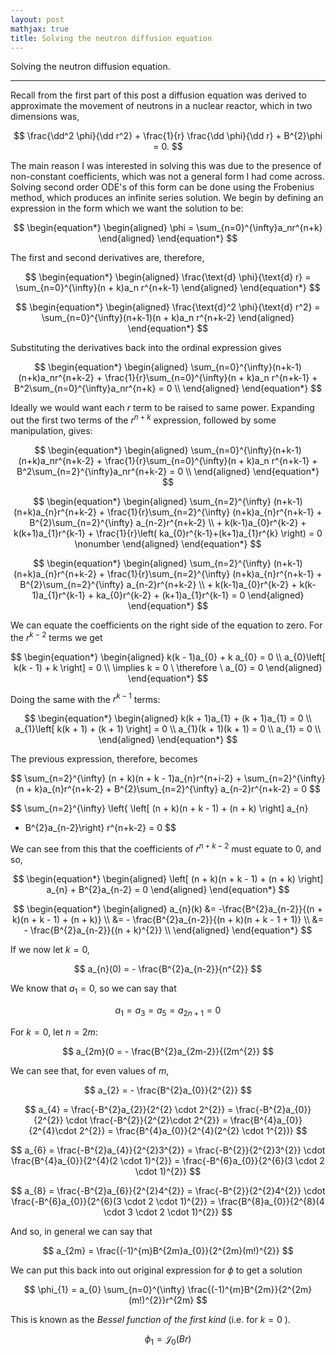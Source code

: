 ```yaml
---
layout: post
mathjax: true
title: Solving the neutron diffusion equation
---
```


Solving the neutron diffusion equation.

---

$\newcommand{\dd}{\mathrm{d}}$

Recall from the first part of this post a diffusion equation was derived to
approximate the movement of neutrons in a nuclear reactor, which in two
dimensions was,

$$
    \frac{\dd^2 \phi}{\dd r^2} + \frac{1}{r} \frac{\dd \phi}{\dd r} + B^{2}\phi
    = 0.
$$

The main reason I was interested in solving this was due to the presence of
non-constant coefficients, which was not a general form I had come across.
Solving second order ODE's of this form can be done using the Frobenius method,
which produces an infinite series solution. We begin by defining an expression in
the form which we want the solution to be:

$$
\begin{equation*}
\begin{aligned}
    \phi = \sum_{n=0}^{\infty}a_nr^{n+k}
\end{aligned}
\end{equation*}
$$

The first and second derivatives are, therefore,

$$
\begin{equation*}
\begin{aligned}
    \frac{\text{d} \phi}{\text{d} r} = \sum_{n=0}^{\infty}(n + k)a_n r^{n+k-1}
\end{aligned}
\end{equation*}
$$

$$
\begin{equation*}
\begin{aligned}
    \frac{\text{d}^2 \phi}{\text{d} r^2} = \sum_{n=0}^{\infty}(n+k-1)(n + k)a_n r^{n+k-2}
\end{aligned}
\end{equation*}
$$

Substituting the derivatives back into the ordinal expression gives

$$
\begin{equation*}
\begin{aligned}
    \sum_{n=0}^{\infty}(n+k-1)(n+k)a_nr^{n+k-2} + \frac{1}{r}\sum_{n=0}^{\infty}(n + k)a_n r^{n+k-1} + B^2\sum_{n=0}^{\infty}a_nr^{n+k} = 0 \\
\end{aligned}
\end{equation*}
$$

Ideally we would want each $r$ term to be raised to same power. Expanding out
the first two terms of the $r^{n+k}$ expression, followed by some manipulation,
gives:

$$
\begin{equation*}
\begin{aligned}
    \sum_{n=0}^{\infty}(n+k-1)(n+k)a_nr^{n+k-2} +
    \frac{1}{r}\sum_{n=0}^{\infty}(n + k)a_n r^{n+k-1} +
    B^2\sum_{n=2}^{\infty}a_nr^{n+k-2} = 0 \\
\end{aligned}
\end{equation*}
$$

$$
\begin{equation*}
\begin{aligned}
    \sum_{n=2}^{\infty} (n+k-1)(n+k)a_{n}r^{n+k-2} +
    \frac{1}{r}\sum_{n=2}^{\infty} (n+k)a_{n}r^{n+k-1} +
    B^{2}\sum_{n=2}^{\infty} a_{n-2}r^{n+k-2} \\
    + k(k-1)a_{0}r^{k-2} + k(k+1)a_{1}r^{k-1} + \frac{1}{r}\left(
    ka_{0}r^{k-1}+(k+1)a_{1}r^{k} \right) = 0 \nonumber
\end{aligned}
\end{equation*}
$$

$$
\begin{equation*}
\begin{aligned}
    \sum_{n=2}^{\infty} (n+k-1)(n+k)a_{n}r^{n+k-2} +
    \frac{1}{r}\sum_{n=2}^{\infty} (n+k)a_{n}r^{n+k-1} +
    B^{2}\sum_{n=2}^{\infty} a_{n-2}r^{n+k-2} \\
    + k(k-1)a_{0}r^{k-2} + k(k-1)a_{1}r^{k-1} + ka_{0}r^{k-2} + (k+1)a_{1}r^{k-1} = 0
\end{aligned}
\end{equation*}
$$

We can equate the coefficients on the right side of the equation to zero. For
the $r^{k-2}$ terms we get

$$
\begin{equation*}
\begin{aligned}
  k(k - 1)a_{0} + k a_{0} = 0 \\
  a_{0}\left[ k(k - 1) + k \right] = 0 \\
  \implies k = 0 \ \therefore \ a_{0} = 0
\end{aligned}
\end{equation*}
$$

Doing the same with the $r^{k-1}$ terms:

$$
\begin{equation*}
\begin{aligned}
  k(k + 1)a_{1} + (k + 1)a_{1} = 0 \\
  a_{1}\left[ k(k + 1) + (k + 1) \right] = 0 \\
  a_{1}(k + 1)(k + 1) = 0 \\
  a_{1} = 0 \\
\end{aligned}
\end{equation*}
$$

The previous expression, therefore, becomes

$$
  \sum_{n=2}^{\infty} (n + k)(n + k - 1)a_{n}r^{n+i-2} + \sum_{n=2}^{\infty}
  (n + k)a_{n}r^{n+k-2} + B^{2}\sum_{n=2}^{\infty} a_{n-2}r^{n+k-2} = 0
$$

$$
  \sum_{n=2}^{\infty} \left\{ \left[ (n + k)(n + k - 1) + (n + k) \right] a_{n}
  + B^{2}a_{n-2}\right\} r^{n+k-2} = 0
$$

We can see from this that the coefficients of $r^{n+k-2}$ must equate to 0, and
so, 

$$
\begin{equation*}
\begin{aligned}
  \left[ (n + k)(n + k - 1) + (n + k) \right] a_{n} + B^{2}a_{n-2} = 0
\end{aligned}
\end{equation*}
$$

$$
\begin{equation*}
\begin{aligned}
  a_{n}(k) &= -\frac{B^{2}a_{n-2}}{(n + k)(n + k - 1) + (n + k)} \\
  &= - \frac{B^{2}a_{n-2}}{(n + k)(n + k - 1 + 1)}  \\
  &= - \frac{B^{2}a_{n-2}}{(n + k)^{2}} \\
\end{aligned}
\end{equation*}
$$

If we now let $k = 0$,

$$
  a_{n}(0) = - \frac{B^{2}a_{n-2}}{n^{2}}
$$

We know that $a_{1} = 0$, so we can say that

$$
  a_{1} = a_{3} = a_{5} = a_{2n+1} = 0
$$

For $k = 0$, let $n = 2m$:

$$
  a_{2m}(0 = - \frac{B^{2}a_{2m-2}}{(2m^{2}}
$$

We can see that, for even values of $m$,

$$
  a_{2} = - \frac{B^{2}a_{0}}{2^{2}}
$$

$$
  a_{4} = \frac{-B^{2}a_{2}}{2^{2} \cdot 2^{2}} = \frac{-B^{2}a_{0}}{2^{2}}
  \cdot \frac{-B^{2}}{2^{2}\cdot 2^{2}} = \frac{B^{4}a_{0}}{2^{4}\cdot 2^{2}} =
  \frac{B^{4}a_{0}}{2^{4}(2^{2} \cdot 1^{2})}
$$

$$
a_{6} = \frac{-B^{2}a_{4}}{2^{2}3^{2}} = \frac{-B^{2}}{2^{2}3^{2}} \cdot \frac{B^{4}a_{0}}{2^{4}(2 \cdot 1)^{2}}
  = \frac{-B^{6}a_{0}}{2^{6}(3 \cdot 2 \cdot 1)^{2}}
$$

$$
  a_{8} = \frac{-B^{2}a_{6}}{2^{2}4^{2}} = \frac{-B^{2}}{2^{2}4^{2}} \cdot \frac{-B^{6}a_{0}}{2^{6}(3 \cdot 2 \cdot 1)^{2}}
  = \frac{B^{8}a_{0}}{2^{8}(4 \cdot 3 \cdot 2 \cdot 1)^{2}}
$$

And so, in general we can say that

$$
  a_{2m} = \frac{(-1)^{m}B^{2m}a_{0}}{2^{2m}(m!)^{2}}
$$

We can put this back into out original expression for $\phi$ to get a solution

$$
  \phi_{1} = a_{0} \sum_{n=0}^{\infty}
  \frac{(-1)^{m}B^{2m}}{2^{2m}(m!)^{2}}r^{2m}
$$

This is known as the _Bessel function of the first kind_ (i.e. for $k = 0$ ).

$$
  \phi_{1} = \mathcal{J}_{0} (Br)
$$
